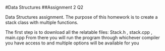 #Data Structures
##Assignment 2 Q2

Data Structures assignment. The purpose of this homework is to create a stack class with multiple functions.

The first step is to download all the relatable files: Stack.h , stack.cpp , main.cpp
From there you will run the program through whichever compiler you have access to and multiple options will be available for you


